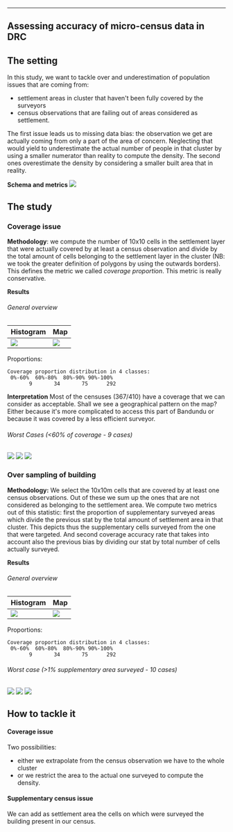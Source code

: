 -----------
Assessing accuracy of micro-census data in DRC
-----------


## The setting

In this study, we want to tackle 
over and underestimation of population issues
that are coming from:
- settlement areas in cluster that haven't been fully covered by the surveyors
- census observations that are failing out of areas considered as settlement.

The first issue leads us to missing data bias: the observation we get are actually coming from only a part of the area of concern. Neglecting that would yield to underestimate the actual number of people in that cluster by using a smaller numerator than reality to compute the density.
The second ones overestimate the density by considering a smaller built area that in reality.

**Schema and metrics**
![](./pic/schema.jpg)
## The study

### Coverage issue

**Methodology**: we compute the number of 10x10 cells in the settlement layer that were actually covered by at least a census observation and divide by the total amount of cells belonging to the settlement layer in the cluster 
(NB: we took the greater definition of polygons by using the outwards borders). This defines the metric we called *coverage proportion*.
This metric is really conservative.

**Results**

###### General overview
Histogram | Map
------------ | -------------------
![](./pic/map_cov_prop.png) | ![](./pic/hist_cov_prop.png)  

Proportions:

````
Coverage proportion distribution in 4 classes:
 0%-60%  60%-80%  80%-90% 90%-100% 
       9       34       75      292 
````

**Interpretation** Most of the censuses (367/410) have a coverage that we can consider as acceptable.
Shall we see a geographical pattern on the map? Either because it's more complicated to access this part of Bandundu or because it was covered by a less efficient surveyor.

###### Worst Cases (<60% of coverage - 9 cases)

![](./pic/cov1.png)
![](./pic/cov2.png)
![](./pic/cov3.png)

### Over sampling of building

**Methodology:** We select the 10x10m cells that are covered by at least one census observations. Out of these we sum up the ones that are not considered as belonging to the settlement area. 
We compute two metrics out of this statistic: first the proportion of supplementary surveyed areas which divide the previous stat by the total amount of settlement area in that cluster. 
This depicts thus the supplementary cells surveyed from the one that were targeted. And second coverage accuracy rate that takes into account also the previous bias by dividing our stat by total number of cells actually surveyed.

**Results**

###### General overview
Histogram | Map
------------ | -------------------
![](./pic/map_supp.png) | ![](./pic/hist_supp.png)  

Proportions:

````
Coverage proportion distribution in 4 classes:
 0%-60%  60%-80%  80%-90% 90%-100% 
       9       34       75      292 
````
###### Worst case (>1% supplementary area surveyed - 10 cases)

![](./pic/supp1.png)
![](./pic/supp2.png)
![](./pic/supp3.png)

## How to tackle it

#### Coverage issue

Two possibilities:
- either we extrapolate from the census observation we have to the whole cluster
- or we restrict the area to the actual one surveyed to compute the density.


#### Supplementary census issue

We can add as settlement area the cells on which were surveyed the building present in our census.

